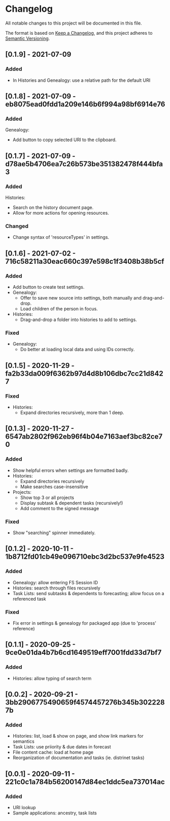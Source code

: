 
# Changelog

All notable changes to this project will be documented in this file.

The format is based on [Keep a Changelog](https://keepachangelog.com/en/1.0.0/),
and this project adheres to [Semantic Versioning](https://semver.org/spec/v2.0.0.html).



## [0.1.9] - 2021-07-09

### Added

- In Histories and Genealogy: use a relative path for the default URI



## [0.1.8] - 2021-07-09 - eb8075ead0fdd1a209e146b6f994a98bf6914e76

### Added

Genealogy:
- Add button to copy selected URI to the clipboard.



## [0.1.7] - 2021-07-09 - d78ae5b4706ea7c26b573be351382478f444bfa3

### Added

Histories:
- Search on the history document page.
- Allow for more actions for opening resources.

### Changed

- Change syntax of 'resourceTypes' in settings.



## [0.1.6] - 2021-07-02 - 716c58211a30eac660c397e598c1f3408b38b5cf

### Added

- Add button to create test settings.
- Genealogy:
  - Offer to save new source into settings, both manually and drag-and-drop.
  - Load children of the person in focus.
- Histories:
  - Drag-and-drop a folder into histories to add to settings.

### Fixed

- Genealogy:
  - Do better at loading local data and using IDs correctly.



## [0.1.5] - 2020-11-29 - fa2b33da009f6362b97d4d8b106dbc7cc21d8427

### Fixed

- Histories:
  - Expand directories recursively, more than 1 deep.



## [0.1.3] - 2020-11-27 - 6547ab2802f962eb96f4b04e7163aef3bc82ce70

### Added

- Show helpful errors when settings are formatted badly.
- Histories:
  - Expand directories recursively
  - Make searches case-insensitive
- Projects:
  - Show top 3 or all projects
  - Display subtask & dependent tasks (recursively!)
  - Add comment to the signed message

### Fixed

- Show "searching" spinner immediately.



## [0.1.2] - 2020-10-11 - 1b8712fd01cb49e096710ebc3d2bc537e9fe4523

### Added

- Genealogy: allow entering FS Session ID
- Histories: search through files recursively
- Task Lists: send subtasks & dependents to forecasting; allow focus on a referenced task

### Fixed

- Fix error in settings & genealogy for packaged app (due to 'process' reference)



## [0.1.1] - 2020-09-25 - 9ce0e01da4b7b6cd1649519eff7001fdd33d7bf7

### Added

- Histories: allow typing of search term



## [0.0.2] - 2020-09-21 - 3bb2906775490659f4574457276b345b3022287b

### Added

- Histories: list, load & show on page, and show link markers for semantics
- Task Lists: use priiority & due dates in forecast
- File content cache: load at home page
- Reorganization of documentation and tasks (ie. distrinet tasks)



## [0.0.1] - 2020-09-11 - 221c0c1a784b56200147d84ec1ddc5ea737014ac

### Added

- URI lookup
- Sample applications: ancestry, task lists
